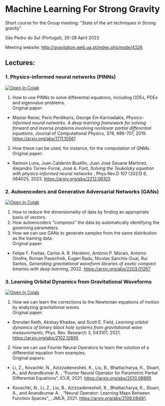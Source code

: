 # Machine Learning For Strong Gravity

Short course for the Group meeting: "State of the art techniques in Strong gravity"

Sāo Pedro do Sul (Portugal), 26-28 April 2023

Meeting website: http://gravitation.web.ua.pt/index.php/node/4326

## Lectures:

### 1. Physics-informed neural networks (PINNs)
<a href="https://colab.research.google.com/github/raimonluna/MachineLearningForStrongGravity/blob/main/Lecture1_Physics_Informed_Neural_Networks.ipynb">
  <img src="https://colab.research.google.com/assets/colab-badge.svg" alt="Open In Colab"/>
</a>

1. How to use PINNs to solve differential equations, including ODEs, PDEs and eigenvalue problems.<br>Original paper:<br>

 - Maziar Raissi, Paris Perdikaris, George Em Karniadakis, <i>Physics-informed neural networks: A deep learning framework for solving forward and inverse problems involving nonlinear partial differential equations</i>, Journal of Computational Physics, 378, 686-707, 2019. https://arxiv.org/abs/1711.10561
 
2. How these can be used, for instance, for the computation of QNMs.<br>Original paper:<br>

 - Raimon Luna, Juan Calderón Bustillo, Juan José Seoane Martínez, Alejandro Torres-Forné, José A. Font, <i>Solving the Teukolsky equation with physics-informed neural networks
</i>, Phys.Rev.D 107 (2023) 6, 064025, 2023. https://arxiv.org/abs/2212.06103

### 2. Autoencoders and Generative Adversarial Networks (GANs)
<a href="https://colab.research.google.com/github/raimonluna/MachineLearningForStrongGravity/blob/main/Lecture2_Autoencoders_and_Generative_Adversarial_Networks.ipynb">
  <img src="https://colab.research.google.com/assets/colab-badge.svg" alt="Open In Colab"/>
</a>

1. How to reduce the dimensionality of data by finding an appropriate basis of vectors.
2. How autoencoders "compress" the data by automatically identifying the governing parameters.
3. How we can use GANs to generate samples from the same distribution as the training data.<br>Original paper:<br>

 - Felipe F. Freitas, Carlos A. R. Herdeiro, António P. Morais, António Onofre, Roman Pasechnik, Eugen Radu, Nicolas Sanchis-Gual, Rui Santos, <i>Generating gravitational waveform libraries of exotic compact binaries with deep learning</i>, 2022. https://arxiv.org/abs/2203.01267

### 3. Learning Orbital Dynamics from Gravitational Waveforms
<a href="https://colab.research.google.com/github/raimonluna/MachineLearningForStrongGravity/blob/main/Lecture3_Learning_Orbital_Dynamics_and_Fourier_Neural_Operators.ipynb">
  <img src="https://colab.research.google.com/assets/colab-badge.svg" alt="Open In Colab"/>
</a>

1. How we can learn the corrections to the Newtonian equations of motion by analyzing gravitational waves.<br>
  Original paper:<br>
  
 - Brendan Keith, Akshay Khadse, and Scott E. Field, <i>Learning orbital dynamics of binary black hole systems from gravitational wave measurements</i>, Phys. Rev. Research 3, 043101, 2021. https://arxiv.org/abs/2102.12695
 
 
2. How we can use Fourier Neural Operators to learn the solution of a differential equation from examples.<br>
  Original papers:<br>
  
 - Li, Z., Kovachki, N., Azizzadenesheli, K., Liu, B., Bhattacharya, K., Stuart, A., and Anandkumar A. , “Fourier Neural Operator for Parametric Partial Differential Equations”, ICLR, 2021. https://arxiv.org/abs/2010.08895
  
 - Kovachki, N., Li, Z., Liu, B., Azizzadenesheli, K., Bhattacharya, K., Stuart, A., and Anandkumar A. , “Neural Operator: Learning Maps Between Function Spaces”, , JMLR, 2021. https://arxiv.org/abs/2108.08481.

